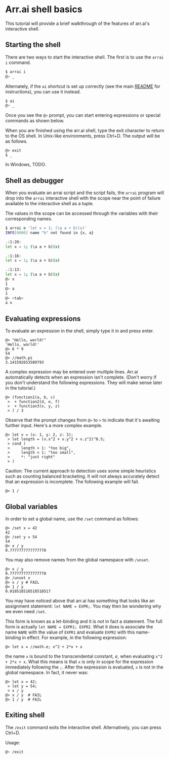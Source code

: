 # Arr.ai shell basics

This tutorial will provide a brief walkthrough of the features of arr.ai's
interactive shell.

## Starting the shell

There are two ways to start the interactive shell. The first is to use the `arrai i`
command.

```bash
$ arrai i
@> _
```

Alternately, if the `ai` shortcut is set up correctly (see the main
[README](../../README.md) for instructions), you can use it instead.

```bash
$ ai
@> _
```

Once you see the `@>` prompt, you can start entering expressions or special
commands as shown below.

When you are finished using the arr.ai shell, type the exit character to return
to the OS shell. In Unix-like environments, press Ctrl+D. The output will be as
follows.

```arrai
@> exit
$ _
```

In Windows, TODO.

## Shell as debugger

When you evaluate an arrai script and the script fails, the `arrai` program will
drop into the `arrai` interactive shell with the scope near the point of failure
available to the interactive shell as a tuple.

The values in the scope can be accessed through the variables with their
corresponding names.

```bash
$ arrai e 'let x = 1; (\a a + b)(x)'
INFO[0000] name "b" not found in {x, a}

.:1:20:
let x = 1; (\a a + b)(x)

.:1:16:
let x = 1; (\a a + b)(x)

.:1:13:
let x = 1; (\a a + b)(x)
@> x
1
@> a
1
@> <tab>
a x
```

## Evaluating expressions

To evaluate an expression in the shell, simply type it in and press enter.

```arrai
@> "Hello, world!"
'Hello, world!'
@> 6 * 9
54
@> //math.pi
3.141592653589793
```

A complex expression may be entered over multiple lines. Arr.ai automatically
detects when an expression isn't complete. (Don't worry if you don't understand
the following expressions. They will make sense later in the tutorial.)

```arrai
@> (function1(a, b, c)
 >  + function2(d, e, f)
 >  + function3(x, y, z)
 > ) / 3
```

Observe that the prompt changes from `@>` to `>` to indicate that it's awaiting
further input. Here's a more complex example.

```arrai
@> let v = (x: 1, y: 2, z: 3);
 > let length = (v.x^2 + v.y^2 + v.z^2)^0.5;
 > cond (
 >     length > 1: "too big",
 >     length < 1: "too small",
 >     *: "just right"
 > )
```

Caution: The current approach to detection uses some simple heuristics such as
counting balanced bracketing. It will not always accurately detect that an
expression is incomplete. The following example will fail.

```arrai
@> 1 /
```

## Global variables

In order to set a global name, use the `/set` command as follows:

```arrai
@> /set x = 42
42
@> /set y = 54
54
@> x / y
0.7777777777777778
```

You may also remove names from the global namespace with `/unset`.

```arrai
@> x / y
0.7777777777777778
@> /unset x
@> x / y # FAIL
@> 1 / y
0.018518518518518517
```

You may have noticed above that arr.ai has something that looks like an assignment
statement: `let NAME = EXPR;`. You may then be wondering why we even need
`/set`.

This form is known as a let-binding and it is *not* in fact a statement. The
full form is actually `let NAME = EXPR1; EXPR2`. What it does is associate
the name `NAME` with the value of `EXPR1` and evaluate `EXPR2` with this
name-binding in effect. For example, in the following expression:

```arrai
@> let x = //math.e; x^2 + 2*x + x
```

the name `x` is bound to the transcendental constant, *e*, when evaluating
`x^2 + 2*x + x`. What this means is that `x` is only in scope for the expression
immediately following the `;`. After the expression is evaluated, `x` is not in
the global namespace. In fact, it never was:

```arrai
@> let x = 42;
 > let y = 54;
 > x / y
@> x / y  # FAIL
@> 1 / y  # FAIL
```

## Exiting shell

The `/exit` command exits the interactive shell. Alternatively, you can press
Ctrl+D.

Usage:

```bash
@> /exit
```
